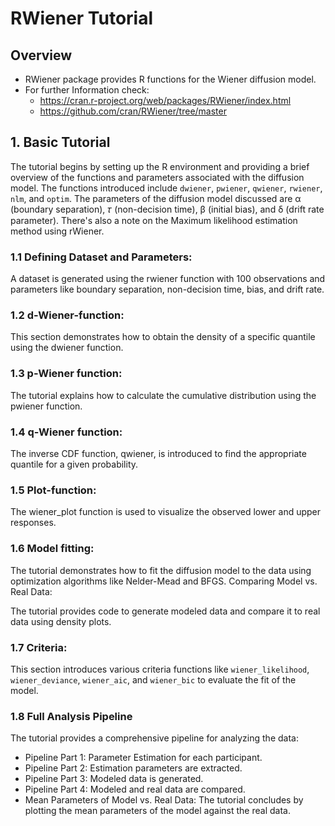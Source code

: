 # RWiener Tutorial

## Overview
- RWiener package provides R functions for the Wiener diffusion model.
- For further Information check:
  - https://cran.r-project.org/web/packages/RWiener/index.html
  - https://github.com/cran/RWiener/tree/master

## 1. Basic Tutorial
The tutorial begins by setting up the R environment and providing a brief overview of the functions and parameters associated with the diffusion model.
The functions introduced include `dwiener`, `pwiener`, `qwiener`, `rwiener`, `nlm`, and `optim`.
The parameters of the diffusion model discussed are α (boundary separation), 𝜏 (non-decision time), β (initial bias), and δ (drift rate parameter).
There's also a note on the Maximum likelihood estimation method using rWiener.


### 1.1 Defining Dataset and Parameters:

A dataset is generated using the rwiener function with 100 observations and parameters like boundary separation, non-decision time, bias, and drift rate.

### 1.2 d-Wiener-function:

This section demonstrates how to obtain the density of a specific quantile using the dwiener function.

### 1.3 p-Wiener function:

The tutorial explains how to calculate the cumulative distribution using the pwiener function.

### 1.4 q-Wiener function:

The inverse CDF function, qwiener, is introduced to find the appropriate quantile for a given probability.

### 1.5 Plot-function:

The wiener_plot function is used to visualize the observed lower and upper responses.

### 1.6 Model fitting:

The tutorial demonstrates how to fit the diffusion model to the data using optimization algorithms like Nelder-Mead and BFGS.
Comparing Model vs. Real Data:

The tutorial provides code to generate modeled data and compare it to real data using density plots.
### 1.7 Criteria:

This section introduces various criteria functions like `wiener_likelihood`, `wiener_deviance`, `wiener_aic`, and `wiener_bic` to evaluate the fit of the model.

### 1.8 Full Analysis Pipeline
The tutorial provides a comprehensive pipeline for analyzing the data:
- Pipeline Part 1: Parameter Estimation for each participant.
- Pipeline Part 2: Estimation parameters are extracted.
- Pipeline Part 3: Modeled data is generated.
- Pipeline Part 4: Modeled and real data are compared.
- Mean Parameters of Model vs. Real Data: The tutorial concludes by plotting the mean parameters of the model against the real data.